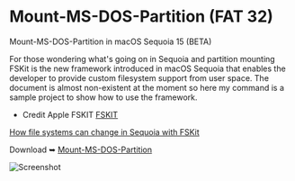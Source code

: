 # Mount-MS-DOS-Partition (FAT 32)
Mount-MS-DOS-Partition in macOS Sequoia 15 (BETA)

For those wondering what's going on in Sequoia and partition mounting
FSKit is the new framework introduced in macOS Sequoia that enables the developer to provide custom filesystem support from user space. 
The document is almost non-existent at the moment so here my command is a sample project to show how to use the framework.

- Credit Apple FSKIT [FSKIT](https://developer.apple.com/documentation/fskit)

[How file systems can change in Sequoia with FSKit](https://eclecticlight.co/2024/06/26/how-file-systems-can-change-in-sequoia-with-fskit/)

Download ➥ [Mount-MS-DOS-Partition](https://github.com/chris1111/Mount-MS-DOS-Partition/raw/Master/Mount-MS-DOS-Partition.zip)



![Screenshot](https://github.com/user-attachments/assets/ee8a1e39-a293-46aa-a857-e725ca7eb095)

